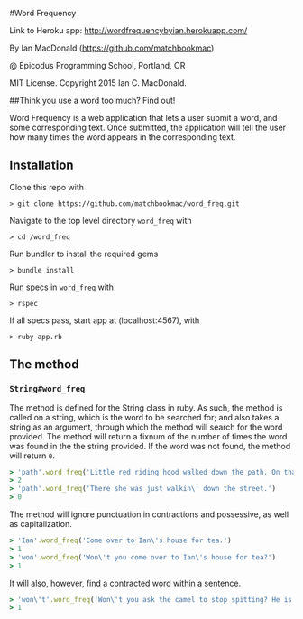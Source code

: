 #Word Frequency

Link to Heroku app: http://wordfrequencybyian.herokuapp.com/

By Ian MacDonald (https://github.com/matchbookmac)

@ Epicodus Programming School, Portland, OR

MIT License. Copyright 2015 Ian C. MacDonald.

##Think you use a word too much? Find out!

Word Frequency is a web application that lets a user submit a word, and some corresponding text. Once submitted, the application will tell the user how many times the word appears in the corresponding text.

## Installation

Clone this repo with
```console
> git clone https://github.com/matchbookmac/word_freq.git
```

Navigate to the top level directory `word_freq` with
```console
> cd /word_freq
```

Run bundler to install the required gems
```console
> bundle install
```

Run specs in `word_freq` with
```console
> rspec
```

If all specs pass, start app at (localhost:4567), with
```console
> ruby app.rb
```

## The method
### `String#word_freq`

<!-- BELOW ARE THE PLAIN ENGLISH SPECS WRITTEN BEFORE THE RUBY SPECS WERE WRITTEN.

When the user submits a word and the same word, the application will tell the user if the word is in the sentence.

When the user submits a word and a different word, the application will tell the user if the word is in the sentence.

When the user submits a word and the same word that is capitalized, the application will tell the user if the word is in the sentence.

When the user submits a word and the same word, the application will tell the user the word occurs 1 time in the sentence.

When the user submits a word and a different word, the application will tell the user the word does not occur in the sentence.

When the user submits a word and a sentence containing the word, the application will tell the user the word occurs once in the sentence.

When the user submits a word and a sentence containing the word multiple times, the application will tell the user how many times the word occurs in the sentence.

When the user submits a word and a sentence that does not contain the word, the application will tell the user the sentence does not contain the word. -->

The method is defined for the String class in ruby. As such, the method is called on a string, which is the word to be searched for; and also takes a string as an argument, through which the method will search for the word provided. The method will return a fixnum of the number of times the word was found in the the string provided. If the word was not found, the method will return `0`.

```ruby
> 'path'.word_freq('Little red riding hood walked down the path. On that path she met a ...')
> 2
> 'path'.word_freq('There she was just walkin\' down the street.')
> 0
```

The method will ignore punctuation in contractions and possessive, as well as capitalization.

```ruby
> 'Ian'.word_freq('Come over to Ian\'s house for tea.')
> 1
> 'won'.word_freq('Won\'t you come over to Ian\'s house for tea?')
> 1
```

It will also, however, find a contracted word within a sentence.
```ruby
> 'won\'t'.word_freq('Won\'t you ask the camel to stop spitting? He is getting spit on my wontons.')
> 1
```
